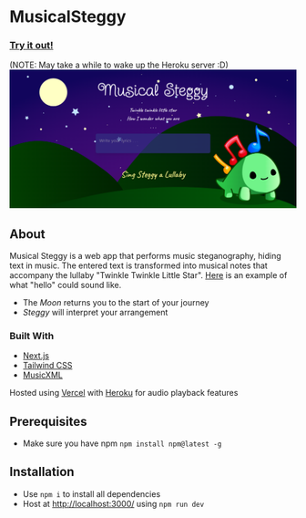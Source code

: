 # MusicalSteggy
### [Try it out!](https://musicalsteggy.co/)
(NOTE: May take a while to wake up the Heroku server :D)
[![Website Screenshot](homepage.png)](https://musicalsteggy.co/)

## About
Musical Steggy is a web app that performs music steganography, hiding text in music. The entered text is transformed into musical notes that accompany the lullaby "Twinkle Twinkle Little Star". [Here](https://www.soundslice.com/slices/vmRkc/) is an example of what "hello" could sound like.

- The *Moon* returns you to the start of your journey
- *Steggy* will interpret your arrangement 


### Built With
- [Next.js](https://nextjs.org/)
- [Tailwind CSS](https://tailwindcss.com/)
- [MusicXML](https://www.musicxml.com/)

Hosted using [Vercel](https://vercel.com/) with [Heroku](https://www.heroku.com/) for audio playback features

## Prerequisites

- Make sure you have npm
  `npm install npm@latest -g`

## Installation

- Use `npm i` to install all dependencies
- Host at [http://localhost:3000/](http://localhost:3000/) using `npm run dev`
